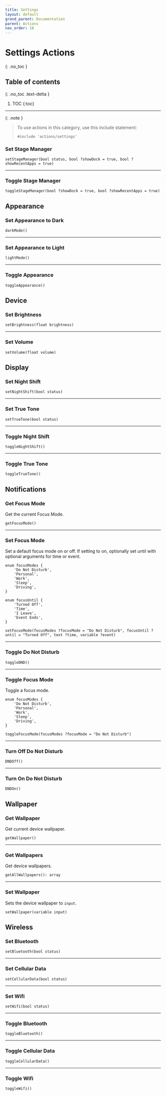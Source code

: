 ```yaml
---
title: Settings
layout: default
grand_parent: Documentation
parent: Actions
nav_order: 18
---
```


# Settings Actions
{: .no_toc }

## Table of contents
{: .no_toc .text-delta }

1. TOC
{:toc}

---

{: .note }
> To use actions in this category, use this include statement:
>
> ```
> #include 'actions/settings'
> ```

### Set Stage Manager

```
setStageManager(bool status, bool ?showDock = true, bool ?showRecentApps = true)
```

---

### Toggle Stage Manager

```
toggleStageManager(bool ?showDock = true, bool ?showRecentApps = true)
```

## Appearance

### Set Appearance to Dark

```
darkMode()
```

---

### Set Appearance to Light

```
lightMode()
```

---

### Toggle Appearance

```
toggleAppearance()
```

## Device

### Set Brightness

```
setBrightness(float brightness)
```

---

### Set Volume

```
setVolume(float volume)
```

## Display

### Set Night Shift

```
setNightShift(bool status)
```

---

### Set True Tone

```
setTrueTone(bool status)
```

---

### Toggle Night Shift

```
toggleNightShift()
```

---

### Toggle True Tone

```
toggleTrueTone()
```

## Notifications

### Get Focus Mode

Get the current Focus Mode.

```
getFocusMode()
```

---

### Set Focus Mode

Set a default focus mode on or off. If setting to on, optionally set until with optional arguments for time or event.

```
enum focusModes {
    'Do Not Disturb',
    'Personal',
    'Work',
    'Sleep',
    'Driving',
}

enum focusUntil {
    'Turned Off',
    'Time',
    'I Leave',
    'Event Ends',
}

setFocusMode(focusModes ?focusMode = "Do Not Disturb", focusUntil ?until = "Turned Off", text ?time, variable ?event)
```

---

### Toggle Do Not Disturb

```
toggleDND()
```

---

### Toggle Focus Mode

Toggle a focus mode.

```
enum focusModes {
    'Do Not Disturb',
    'Personal',
    'Work',
    'Sleep',
    'Driving',
}

toggleFocusMode(focusModes ?focusMode = "Do Not Disturb")
```

---

### Turn Off Do Not Disturb

```
DNDOff()
```

---

### Turn On Do Not Disturb

```
DNDOn()
```

## Wallpaper

### Get Wallpaper

Get current device wallpaper.

```
getWallpaper()
```

---

### Get Wallpapers

Get device wallpapers.

```
getAllWallpapers(): array
```

---

### Set Wallpaper

Sets the device wallpaper to `input`.

```
setWallpaper(variable input)
```

## Wireless

### Set Bluetooth

```
setBluetooth(bool status)
```

---

### Set Cellular Data

```
setCellularData(bool status)
```

---

### Set Wifi

```
setWifi(bool status)
```

---

### Toggle Bluetooth

```
toggleBluetooth()
```

---

### Toggle Cellular Data

```
toggleCellularData()
```

---

### Toggle Wifi

```
toggleWifi()
```

